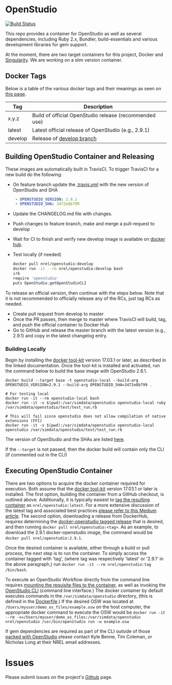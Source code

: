# OpenStudio

[![Build Status](https://travis-ci.org/NREL/docker-openstudio.svg?branch=master)](https://travis-ci.org/NREL/docker-openstudio)

This repo provides a container for OpenStudio as well as several dependencies, including Ruby 2.x, Bundler, 
build-essentials and various development libraries for gem support.

At the moment, there are two target containers for this project, Docker and [Singularity](https://singularity.lbl.gov). We are working on a slim version container.

## Docker Tags

Below is a table of the various docker tags and their meanings as seen on [this page](https://hub.docker.com/r/nrel/openstudio/tags/). 

| Tag     | Description                                                                             |
|---------|-----------------------------------------------------------------------------------------|
| x.y.z   | Build of official OpenStudio release (recommended use)                                  |
| latest  | Latest official release of OpenStudio (e.g., 2.9.1)                                     |
| develop | Release of [develop branch](https://github.com/NREL/docker-openstudio/tree/develop)     |

## Building OpenStudio Container and Releasing

These images are automatically built in TravisCI. To trigger TravisCI for a new build do the following:

* On feature branch update the [.travis.yml](.travis.yml) with the new version of OpenStudio and SHA

    ```yaml
     - OPENSTUDIO_VERSION: 2.9.1
     - OPENSTUDIO_SHA: 3472e8b799
    ```

* Update the CHANGELOG.md file with changes.
* Push changes to feature branch, make and merge a pull-request to develop
* Wait for CI to finish and verify new develop image is available on [docker hub](https://hub.docker.com/r/nrel/openstudio/tags/).
* Test locally (if needed)

    ```bash
    docker pull nrel/openstudio:develop
    docker run -it --rm nrel/openstudio:develop bash
    irb
    require 'openstudio'
    puts OpenStudio.getOpenStudioCLI
    ```
  
To release an official version, then continue with the steps below. Note that it is not recommended to officially release any of the RCs, just tag RCs as needed.

* Create pull request from develop to master
* Once the PR passes, then merge to master where TravisCI will build, tag, and push the official container to Docker Hub
* Go to GitHub and release the master branch with the latest version (e.g., 2.9.1) and copy in the latest changelog entry.

### Building Locally
  
Begin by installing the [docker tool-kit](https://docs.docker.com/engine/installation/) version 17.03.1 or later, as 
described in the linked documentation. Once the tool-kit is installed and activated, run the command below to build the base image with OpenStudio 2.6.1.

```
docker build --target base -t openstudio-local --build-arg OPENSTUDIO_VERSION=2.9.1 --build-arg OPENSTUDIO_SHA=3472e8b799 .

# For testing local
docker run -it --rm openstudio-local bash
docker run -it -v $(pwd):/var/simdata/openstudio openstudio-local ruby /var/simdata/openstudio/test/test_run.rb

# This will fail since openstudio does not allow compilation of native extensions (FFI)
docker run -it -v $(pwd):/var/simdata/openstudio openstudio-local openstudio /var/simdata/openstudio/test/test_run.rb
```

The version of OpenStudio and the SHAs are listed [here](https://github.com/NREL/OpenStudio/wiki/OpenStudio-Version-Compatibility-Matrix). 

If the `--target` is not passed, then the docker build will contain only the CLI (if commented out in the CLI)

## Executing OpenStudio Container

There are two options to acquire the docker container required for execution. Both assume that the 
[docker tool-kit](https://docs.docker.com/engine/installation/) version 17.03.1 or later is installed. The first option,
building the container from a GitHub checkout, is outlined above. Additionally, it is typically easiest to 
[tag the resulting container](https://docs.docker.com/engine/reference/commandline/tag/) as `nrel/openstudio:latest`. 
For a more extensive discussion of the latest tag and associated best practices 
[please refer to this Medium article](https://medium.com/@mccode/the-misunderstood-docker-tag-latest-af3babfd6375). 
The second option, downloading a release from DockerHub, requires determining the 
[docker-openstudio tagged release](https://hub.docker.com/r/nrel/openstudio/tags/) that is desired, and then running 
`docker pull nrel/openstudio:<tag>`. As an example, to download the 2.9.1 docker-openstudio image, the command would 
be `docker pull nrel/openstudio:2.9.1`.

Once the desired container is available, either through a build or pull process, the next step is to run the container.
To simply access the container tagged with 'tag', (where tag was respectively 'latest' or '2.9.1' in the above 
paragraph,) run `docker run -it --rm nrel/openstudio:tag /bin/bash`. 

To execute an OpenStudio Workflow directly from the command line requires 
[mounting the requisite files to the container](https://docs.docker.com/engine/reference/run/#volume-shared-filesystems), 
as well as invoking the [OpenStudio CLI](https://nrel.github.io/OpenStudio-user-documentation/reference/command_line_interface/) 
(command line interface.) The docker container by default executes commands in the `/var/simdata/openstudio` directory, 
(this is defined in the [Dockerfile](./Dockerfile).) If the desired OSW was located at 
`/Users/myuser/demo_os_files/example.osw` on the host computer, the appropriate docker command to execute the OSW would 
be `docker run -it --rm -v=/Users/myuser/demo_os_files:/var/simdata/openstudio nrel/openstudio /usr/bin/openstudio run -w example.osw`

If gem dependencies are required as part of the CLI outside of those 
[packed with OpenStudio](https://github.com/NREL/OpenStudio/blob/develop/dependencies/ruby/Gemfile) please contact
 Kyle Benne, Tim Coleman, or Nicholas Long at their NREL email addresses.



# Issues

Please submit issues on the project's [Github](https://github.com/nrel/docker-openstudio) page. 
